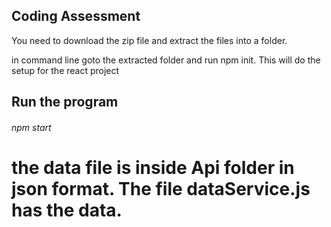 ## Coding Assessment

You need to download the zip file and extract the files into a folder.

in command line goto the extracted folder and run npm init. This will do the setup for the react project

## Run the program

###### npm start

# the data file is inside Api folder in json format. The file dataService.js has the data.


